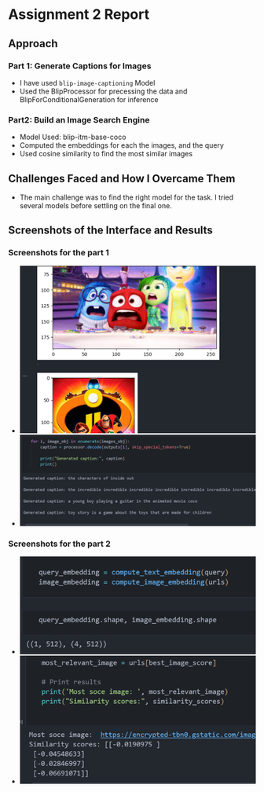 # Assignment 2 Report

## Approach

### Part 1: Generate Captions for Images
- I have used `blip-image-captioning` Model
- Used the BlipProcessor for precessing the data and BlipForConditionalGeneration for inference

### Part2: Build an Image Search Engine
- Model Used: blip-itm-base-coco
- Computed the embeddings for each the images, and the query
- Used cosine similarity to find the most similar images

## Challenges Faced and How I Overcame Them
- The main challenge was to find the right model for the task. I tried several models before settling on the final one.

## Screenshots of the Interface and Results

### Screenshots for the part 1
- ![1](Screenshots/image1.png)
- ![2](Screenshots/image2.png)

### Screenshots for the part 2
- ![1](Screenshots/image3.png)
- ![1](Screenshots/image4.png)

